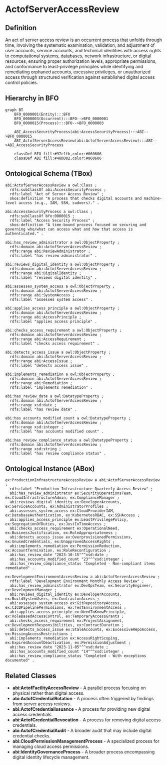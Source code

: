 # ActofServerAccessReview

## Definition
An act of server access review is an occurrent process that unfolds through time, involving the systematic examination, validation, and adjustment of user accounts, service accounts, and technical identities with access rights to computational systems, databases, network infrastructure, or digital resources, ensuring proper authorization levels, appropriate permissions, and conformance to least-privilege principles while identifying and remediating orphaned accounts, excessive privileges, or unauthorized access through structured verification against established digital access control policies.

## Hierarchy in BFO
```mermaid
graph BT
    BFO_0000001(Entity):::BFO
    BFO_0000003(Occurrent):::BFO-->BFO_0000001
    BFO_0000015(Process):::BFO-->BFO_0000003
    
    ABI_AccessSecurityProcess(abi:AccessSecurityProcess):::ABI-->BFO_0000015
    ABI_ActofServerAccessReview(abi:ActofServerAccessReview):::ABI-->ABI_AccessSecurityProcess
    
    classDef BFO fill:#97c1fb,color:#060606
    classDef ABI fill:#48DD82,color:#060606
```

## Ontological Schema (TBox)
```turtle
abi:ActofServerAccessReview a owl:Class ;
  rdfs:subClassOf abi:AccessSecurityProcess ;
  rdfs:label "Act of Server Access Review" ;
  skos:definition "A process that checks digital accounts and machine-level access (e.g., IAM, SSH, sudoers)." .

abi:AccessSecurityProcess a owl:Class ;
  rdfs:subClassOf bfo:0000015 ;
  rdfs:label "Access Security Process" ;
  skos:definition "A time-bound process focused on securing and governing who/what can access what and how that access is authenticated." .

abi:has_review_administrator a owl:ObjectProperty ;
  rdfs:domain abi:ActofServerAccessReview ;
  rdfs:range abi:ReviewAdministrator ;
  rdfs:label "has review administrator" .

abi:reviews_digital_identity a owl:ObjectProperty ;
  rdfs:domain abi:ActofServerAccessReview ;
  rdfs:range abi:DigitalIdentity ;
  rdfs:label "reviews digital identity" .

abi:assesses_system_access a owl:ObjectProperty ;
  rdfs:domain abi:ActofServerAccessReview ;
  rdfs:range abi:SystemAccess ;
  rdfs:label "assesses system access" .

abi:applies_access_principle a owl:ObjectProperty ;
  rdfs:domain abi:ActofServerAccessReview ;
  rdfs:range abi:AccessPrinciple ;
  rdfs:label "applies access principle" .

abi:checks_access_requirement a owl:ObjectProperty ;
  rdfs:domain abi:ActofServerAccessReview ;
  rdfs:range abi:AccessRequirement ;
  rdfs:label "checks access requirement" .

abi:detects_access_issue a owl:ObjectProperty ;
  rdfs:domain abi:ActofServerAccessReview ;
  rdfs:range abi:AccessIssue ;
  rdfs:label "detects access issue" .

abi:implements_remediation a owl:ObjectProperty ;
  rdfs:domain abi:ActofServerAccessReview ;
  rdfs:range abi:Remediation ;
  rdfs:label "implements remediation" .

abi:has_review_date a owl:DatatypeProperty ;
  rdfs:domain abi:ActofServerAccessReview ;
  rdfs:range xsd:date ;
  rdfs:label "has review date" .

abi:has_accounts_modified_count a owl:DatatypeProperty ;
  rdfs:domain abi:ActofServerAccessReview ;
  rdfs:range xsd:integer ;
  rdfs:label "has accounts modified count" .

abi:has_review_compliance_status a owl:DatatypeProperty ;
  rdfs:domain abi:ActofServerAccessReview ;
  rdfs:range xsd:string ;
  rdfs:label "has review compliance status" .
```

## Ontological Instance (ABox)
```turtle
ex:ProductionInfrastructureAccessReview a abi:ActofServerAccessReview ;
  rdfs:label "Production Infrastructure Quarterly Access Review" ;
  abi:has_review_administrator ex:SecurityOperationsTeam, ex:CloudInfrastructureAdmin, ex:ComplianceManager ;
  abi:reviews_digital_identity ex:DeveloperAccounts, ex:ServiceAccounts, ex:AdministratorProfiles ;
  abi:assesses_system_access ex:CloudProviderIAM, ex:DatabaseAuthentication, ex:KubernetesRBAC, ex:SSHAccess ;
  abi:applies_access_principle ex:LeastPrivilegePolicy, ex:SegregationOfDuties, ex:JustInTimeAccess ;
  abi:checks_access_requirement ex:OperationalNeed, ex:BusinessJustification, ex:RoleAppropriateness ;
  abi:detects_access_issue ex:OverprovisionedPermissions, ex:UnusedCredentials, ex:UnapprovedAccessRights ;
  abi:implements_remediation ex:PermissionReduction, ex:AccountTermination, ex:RoleReconfiguration ;
  abi:has_review_date "2023-10-15"^^xsd:date ;
  abi:has_accounts_modified_count "23"^^xsd:integer ;
  abi:has_review_compliance_status "Completed - Non-compliant items remediated" .

ex:DevelopmentEnvironmentAccessReview a abi:ActofServerAccessReview ;
  rdfs:label "Development Environment Monthly Access Review" ;
  abi:has_review_administrator ex:DevOpsTeam, ex:SecurityEngineer, ex:DevelopmentManager ;
  abi:reviews_digital_identity ex:DeveloperAccounts, ex:BuildSystemUsers, ex:ContractorAccess ;
  abi:assesses_system_access ex:GitRepositoryAccess, ex:CICDPipelinePermissions, ex:TestEnvironmentAccess ;
  abi:applies_access_principle ex:NeedToKnowPrinciple, ex:RoleBasedAccessControl, ex:TemporaryAccessGrants ;
  abi:checks_access_requirement ex:ProjectAssignment, ex:DevelopmentResponsibilities, ex:ContractDuration ;
  abi:detects_access_issue ex:StaleAccounts, ex:ExcessiveRepoAccess, ex:MissingAccessRestrictions ;
  abi:implements_remediation ex:AccessRightScoping, ex:ExpiredAccountDeactivation, ex:PermissionAdjustment ;
  abi:has_review_date "2023-11-05"^^xsd:date ;
  abi:has_accounts_modified_count "14"^^xsd:integer ;
  abi:has_review_compliance_status "Completed - With exceptions documented" .
```

## Related Classes
- **abi:ActofFacilityAccessReview** - A parallel process focusing on physical rather than digital access.
- **abi:ActofCredentialRotation** - A process often triggered by findings from server access reviews.
- **abi:ActofCredentialIssuance** - A process for providing new digital access credentials.
- **abi:ActofCredentialRevocation** - A process for removing digital access credentials.
- **abi:ActofCredentialAudit** - A broader audit that may include digital credential checks.
- **abi:CloudPermissionManagementProcess** - A specialized process for managing cloud access permissions.
- **abi:IdentityGovernanceProcess** - A broader process encompassing digital identity lifecycle management. 